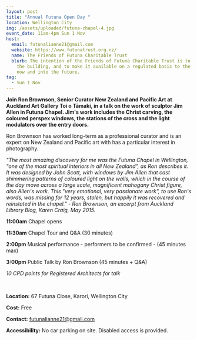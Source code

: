 ```yaml
---
layout: post
title: "Annual Futuna Open Day "
location: Wellington City
img: /assets/uploaded/futuna-chapel-4.jpg
event_date: 11am-4pm Sun 1 Nov
host:
  email: futunalianne21@gmail.com
  website: https://www.futunatrust.org.nz/
  name: The Friends of Futuna Charitable Trust
  blurb: The intention of the Friends of Futuna Charitable Trust is to conserve
    the building, and to make it available on a regulated basis to the public
    now and into the future.
tag:
  - Sun 1 Nov
---
```

**Join Ron Brownson, Senior Curator New Zealand and Pacific Art at Auckland Art Gallery Toi o Tāmaki, in a talk on the work of sculptor Jim Allen in Futuna Chapel. Jim's work includes the Christ carving, the coloured perspex windows, the stations of the cross and the light modulators over the entry doors.**  

Ron Brownson has worked long-term as a professional curator and is an expert on New Zealand and Pacific art with has a particular interest in photography.

*"The most amazing discovery for me was the Futuna Chapel in Wellington, "one of the most spiritual interiors in all New Zealand", as Ron describes it. It was designed by John Scott, with windows by Jim Allen that cast shimmering patterns of coloured light on the walls, which in the course of the day move across a large scale, magnificent mahogany Christ figure, also Allen's work. This "very emotional, very passionate work", to use Ron's words, was missing for 12 years, stolen, but happily it was recovered and reinstated in the chapel." - Ron Brownson, an excerpt from Auckland Library Blog, Karen Craig, May 2015.*

**11:00am** Chapel opens

**11:30am** Chapel Tour and Q&A (30 minutes)

**2:00pm** Musical performance - performers to be confirmed - (45 minutes max)

**3:00pm** Public Talk by Ron Brownson (45 minutes + Q&A)

*10 CPD points for Registered Architects for talk*

<br>

**Location:** 67 Futuna Close, Karori, Wellington City

**Cost:** Free

**Contact:** futunalianne21@gmail.com

**Accessibility:** No car parking on site. Disabled access is provided.